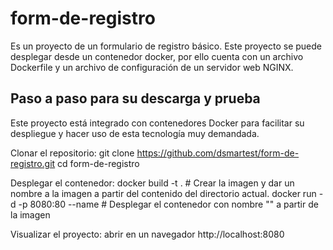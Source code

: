 # form-de-registro
Es un proyecto de un formulario de registro básico. Este proyecto se puede desplegar desde un contenedor docker, por ello cuenta con un archivo Dockerfile y un archivo de configuración de un servidor web NGINX.

## Paso a paso para su descarga y prueba
Este proyecto está integrado con contenedores Docker para facilitar su despliegue y hacer uso de esta tecnología muy demandada. 

Clonar el repositorio:
git clone https://github.com/dsmartest/form-de-registro.git
cd form-de-registro

Desplegar el contenedor:
docker build -t <nombre-de-la-imagen-a-crear> . # Crear la imagen y dar un nombre a la imagen a partir del contenido del directorio actual.
docker run -d -p 8080:80 --name <nombre-del-app-o-contenedor> <nombre-de-la-imagen-a-crear> # Desplegar el contenedor con nombre "<nombre-del-app-o-contenedor>" a partir de la imagen <nombre-de-la-imagen-a-crear>

Visualizar el proyecto:
abrir en un navegador http://localhost:8080
